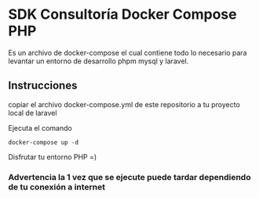 SDK Consultoría Docker Compose PHP
====

Es un archivo de docker-compose el cual contiene todo lo necesario para levantar un entorno de desarrollo phpm mysql y laravel.

Instrucciones
------------
copiar el archivo docker-compose.yml de este repositorio a tu proyecto local de laravel

Ejecuta el comando

```
docker-compose up -d
```

Disfrutar tu entorno PHP =)

### Advertencia la 1 vez que se ejecute puede tardar dependiendo de tu conexión a internet

